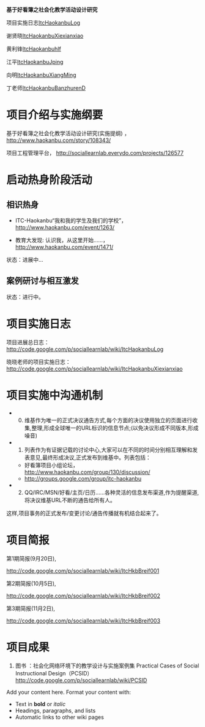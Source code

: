 **基于好看簿之社会化教学活动设计研究**

项目实施日志[ItcHaokanbuLog](ItcHaokanbuLog.md)

谢贤晓[ItcHaokanbuXiexianxiao](ItcHaokanbuXiexianxiao.md)

黄利锋[ItcHaokanbuhlf](ItcHaokanbuhlf.md)

江平[ItcHaokanbuJping](ItcHaokanbuJping.md)

向明[ItcHaokanbuXiangMing](ItcHaokanbuXiangMing.md)

丁老师[ItcHaokanbuBanzhurenD](ItcHaokanbuBanzhurenD.md)

# 项目介绍与实施纲要 #

基于好看簿之社会化教学活动设计研究(实施提纲) ，
http://www.haokanbu.com/story/108343/

项目工程管理平台，
http://sociallearnlab.everydo.com/projects/126577

# 启动热身阶段活动 #

## 相识热身 ##

  * ITC-Haokanbu“我和我的学生及我们的学校”，http://www.haokanbu.com/event/1263/

  * 教育大发现: 认识我，从这里开始……，http://www.haokanbu.com/event/1471/

状态：进展中...

## 案例研讨与相互激发 ##

状态：进行中。

# 项目实施日志 #

项目进展总日志：http://code.google.com/p/sociallearnlab/wiki/ItcHaokanbuLog

晓晓老师的项目实施日志：http://code.google.com/p/sociallearnlab/wiki/ItcHaokanbuXiexianxiao


# 项目实施中沟通机制 #

  * 0. 维基作为唯一的正式决议通告方式,每个方面的决议使用独立的页面进行收集,整理,形成全球唯一的URL标识的信息节点;(以免决议形成不同版本,形成噪音)

  * 1. 列表作为有证据记载的讨论中心,大家可以在不同的时间分别相互理解和发表意见,最终形成决议,正式发布到维基中。列表包括：
    * 好看簿项目小组论坛，http://www.haokanbu.com/group/130/discussion/
    * http://groups.google.com/group/itc-haokanbu

  * 2. QQ/IRC/MSN/好看/主页/日历......各种灵活的信息发布渠道,作为提醒渠道,将决议维基URL不断的通告给所有人。

这样,项目事务的正式发布/变更讨论/通告传播就有机结合起来了。

# 项目简报 #

第1期简报(9月20日),

http://code.google.com/p/sociallearnlab/wiki/ItcHkbBreif001

第2期简报(10月5日),

http://code.google.com/p/sociallearnlab/wiki/ItcHkbBreif002

第3期简报(11月2日),

http://code.google.com/p/sociallearnlab/wiki/ItcHkbBreif003

# 项目成果 #
  1. 图书 ：社会化网络环境下的教学设计与实施案例集 Practical Cases of Social Instructional Design（PCSID）
http://code.google.com/p/sociallearnlab/wiki/PCSID

Add your content here.  Format your content with:
  * Text in **bold** or _italic_
  * Headings, paragraphs, and lists
  * Automatic links to other wiki pages